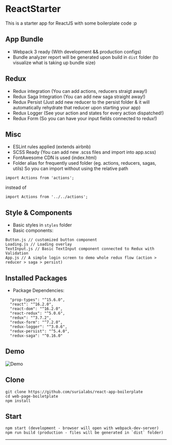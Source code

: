 # ReactStarter
This is a starter app for ReactJS with some boilerplate code :p

## App Bundle
- Webpack 3 ready (With development && production configs)
- Bundle analyzer report will be generated upon build in `dist` folder (to visualize what is taking up bundle size)

## Redux
- Redux integration (You can add actions, reducers straigt away!)
- Redux Saga Integration (You can add new saga straight away!)
- Redux Persist (Just add new reducer to the persist folder & it will automatically rehydrate that reducer upon starting your app)
- Redux Logger (See your action and states for every action dispatched!)
- Redux Form (So you can have your input fields connected to redux!)

## Misc
- ESLint rules applied (extends airbnb)
- SCSS Ready (You can add new .scss files and import into app.scss)
- FontAwesome CDN is used (index.html)
- Folder alias for frequently used folder (eg. actions, reducers, sagas, utils) So you can import without using the relative path
```
import Actions from 'actions';
```
instead of
```
import Actions from '../../actions';
```

## Style & Components
- Basic styles in `styles` folder
- Basic components:
```
Button.js // customized button component
Loading.js // Loading overlay
TextInput.js // Basic TextInput component connected to Redux with Validation
App.js // A simple login screen to demo whole redux flow (action > reducer > saga > persist)
```

## Installed Packages
- Package Dependencies:
```
  "prop-types": "^15.6.0",
  "react": "^16.2.0",
  "react-dom": "^16.2.0",
  "react-redux": "^5.0.6",
  "redux": "^3.7.2",
  "redux-form": "^7.2.0",
  "redux-logger": "^3.0.6",
  "redux-persist": "^5.4.0",
  "redux-saga": "^0.16.0"
```

## Demo
![Demo](http://g.recordit.co/SLtipWCC41.gif)

## Clone
```
git clone https://github.com/surialabs/react-app-boilerplate
cd web-page-boiletplate
npm install
```

## Start
```
npm start (development - browser will open with webpack-dev-server)
npm run build (production - files will be generated in `dist` folder)
```

---
